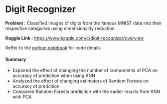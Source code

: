 # Digit Recognizer

**Problem :** Classified images of digits from the famous MNIST data into their respective categories using dimensionality reduction

**Kaggle Link :** https://www.kaggle.com/c/digit-recognizer/overview

Reffer to the [python notebook](https://github.com/abhi094/Kaggle-Competitions/blob/master/Digit%20Recognizer/MNIST_PCA_KNN_RF.ipynb) for code details

#### Summary
- Explored the effect of changing the number of components of PCA on accuracy of prediction when using KNN
- Analyzed the effect of changing estimators of Random Forests on accuracy of predcition 
- Compared Random Forests prediction with the earlier results from KNN with PCA

